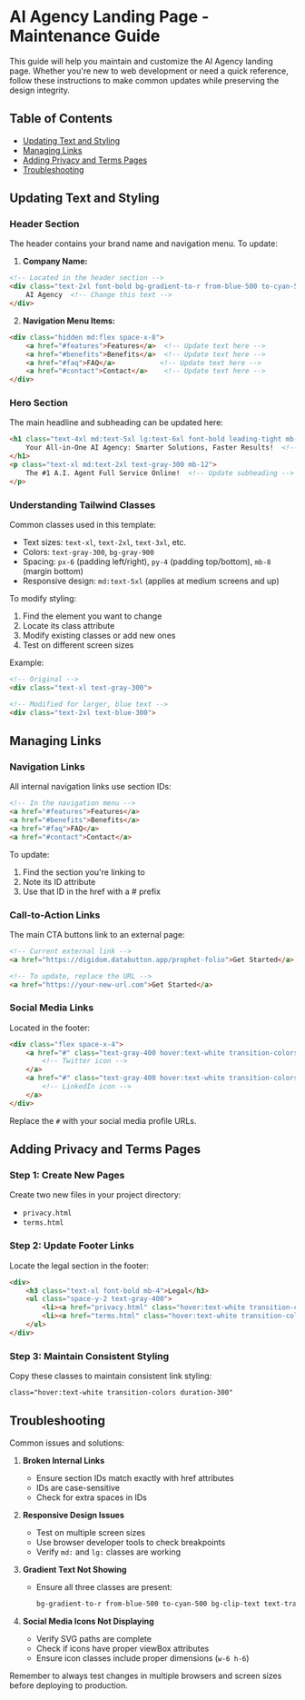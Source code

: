 # AI Agency Landing Page - Maintenance Guide

This guide will help you maintain and customize the AI Agency landing page. Whether you're new to web development or need a quick reference, follow these instructions to make common updates while preserving the design integrity.

## Table of Contents
- [Updating Text and Styling](#updating-text-and-styling)
- [Managing Links](#managing-links)
- [Adding Privacy and Terms Pages](#adding-privacy-and-terms-pages)
- [Troubleshooting](#troubleshooting)

## Updating Text and Styling

### Header Section
The header contains your brand name and navigation menu. To update:

1. **Company Name:**
```html
<!-- Located in the header section -->
<div class="text-2xl font-bold bg-gradient-to-r from-blue-500 to-cyan-500 bg-clip-text text-transparent">
    AI Agency  <!-- Change this text -->
</div>
```

2. **Navigation Menu Items:**
```html
<div class="hidden md:flex space-x-8">
    <a href="#features">Features</a>  <!-- Update text here -->
    <a href="#benefits">Benefits</a>  <!-- Update text here -->
    <a href="#faq">FAQ</a>           <!-- Update text here -->
    <a href="#contact">Contact</a>    <!-- Update text here -->
</div>
```

### Hero Section
The main headline and subheading can be updated here:

```html
<h1 class="text-4xl md:text-5xl lg:text-6xl font-bold leading-tight mb-8 bg-gradient-to-r from-blue-500 to-cyan-500 bg-clip-text text-transparent">
    Your All-in-One AI Agency: Smarter Solutions, Faster Results!  <!-- Update main headline -->
</h1>
<p class="text-xl md:text-2xl text-gray-300 mb-12">
    The #1 A.I. Agent Full Service Online!  <!-- Update subheading -->
</p>
```

### Understanding Tailwind Classes
Common classes used in this template:

- Text sizes: `text-xl`, `text-2xl`, `text-3xl`, etc.
- Colors: `text-gray-300`, `bg-gray-900`
- Spacing: `px-6` (padding left/right), `py-4` (padding top/bottom), `mb-8` (margin bottom)
- Responsive design: `md:text-5xl` (applies at medium screens and up)

To modify styling:

1. Find the element you want to change
2. Locate its class attribute
3. Modify existing classes or add new ones
4. Test on different screen sizes

Example:
```html
<!-- Original -->
<div class="text-xl text-gray-300">

<!-- Modified for larger, blue text -->
<div class="text-2xl text-blue-300">
```

## Managing Links

### Navigation Links
All internal navigation links use section IDs:

```html
<!-- In the navigation menu -->
<a href="#features">Features</a>
<a href="#benefits">Benefits</a>
<a href="#faq">FAQ</a>
<a href="#contact">Contact</a>
```

To update:
1. Find the section you're linking to
2. Note its ID attribute
3. Use that ID in the href with a # prefix

### Call-to-Action Links
The main CTA buttons link to an external page:

```html
<!-- Current external link -->
<a href="https://digidom.databutton.app/prophet-folio">Get Started</a>

<!-- To update, replace the URL -->
<a href="https://your-new-url.com">Get Started</a>
```

### Social Media Links
Located in the footer:

```html
<div class="flex space-x-4">
    <a href="#" class="text-gray-400 hover:text-white transition-colors duration-300">
        <!-- Twitter icon -->
    </a>
    <a href="#" class="text-gray-400 hover:text-white transition-colors duration-300">
        <!-- LinkedIn icon -->
    </a>
</div>
```

Replace the `#` with your social media profile URLs.

## Adding Privacy and Terms Pages

### Step 1: Create New Pages
Create two new files in your project directory:
- `privacy.html`
- `terms.html`

### Step 2: Update Footer Links
Locate the legal section in the footer:

```html
<div>
    <h3 class="text-xl font-bold mb-4">Legal</h3>
    <ul class="space-y-2 text-gray-400">
        <li><a href="privacy.html" class="hover:text-white transition-colors duration-300">Privacy Policy</a></li>
        <li><a href="terms.html" class="hover:text-white transition-colors duration-300">Terms of Service</a></li>
    </ul>
</div>
```

### Step 3: Maintain Consistent Styling
Copy these classes to maintain consistent link styling:
```html
class="hover:text-white transition-colors duration-300"
```

## Troubleshooting

Common issues and solutions:

1. **Broken Internal Links**
   - Ensure section IDs match exactly with href attributes
   - IDs are case-sensitive
   - Check for extra spaces in IDs

2. **Responsive Design Issues**
   - Test on multiple screen sizes
   - Use browser developer tools to check breakpoints
   - Verify `md:` and `lg:` classes are working

3. **Gradient Text Not Showing**
   - Ensure all three classes are present:
     ```html
     bg-gradient-to-r from-blue-500 to-cyan-500 bg-clip-text text-transparent
     ```

4. **Social Media Icons Not Displaying**
   - Verify SVG paths are complete
   - Check if icons have proper viewBox attributes
   - Ensure icon classes include proper dimensions (`w-6 h-6`)

Remember to always test changes in multiple browsers and screen sizes before deploying to production.
